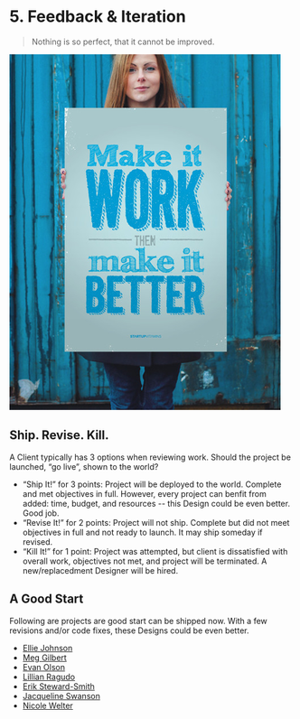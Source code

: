 # 5. Feedback & Iteration

> Nothing is so perfect, that it cannot be improved.

![Make it Work, then Make it Better. ](../../.gitbook/assets/large.jpg)

## Ship. Revise. Kill. 

A Client typically has 3 options when reviewing work. Should the project be launched, “go live”, shown to the world? 

* “Ship It!” for 3 points: Project will be deployed to the world. Complete and met objectives in full. However, every project can benfit from added: time, budget, and resources -- this Design could be even better. Good job.
* “Revise It!” for 2 points: Project will not ship. Complete but did not meet objectives in full and not ready to launch. It may ship someday if revised.  
* “Kill It!” for 1 point: Project was attempted, but client is dissatisfied with overall work, objectives not met, and project will be terminated. A new/replacedment Designer will be hired. 

## A Good Start

Following are projects are good start can be shipped now. With a few revisions and/or code fixes, these Designs could be even better. 

* [Ellie Johnson](https://ejohnson24.github.io/movie-trailer/)
* [Meg Gilbert](https://meggilbert15.github.io/movie-trailer/)
* [Evan Olson](https://evan1079.github.io/movie-trailer/)
* [Lillian Ragudo](https://lragudo.github.io/movie-trailer/)
* [Erik Steward-Smith](https://erik1968.github.io/movie-trailer/)
* [Jacqueline Swanson](https://jacquelineswanson.github.io/movie-trailer/)
* [Nicole Welter](https://nicolewelter.github.io/movie-trailer/)


